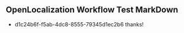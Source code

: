 ## OpenLocalization Workflow Test MarkDown
* d1c24b6f-f5ab-4dc8-8555-79345d1ec2b6 thanks!

<!--HONumber=Aug16_HO3-->


